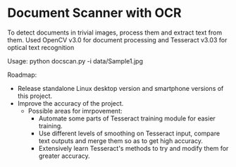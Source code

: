 # Document Scanner with OCR

To detect documents in trivial images, process them and extract text from them. 
Used OpenCV v3.0 for document processing and Tesseract v3.03 for optical text recognition

Usage: 
python docscan.py -i data/Sample1.jpg

Roadmap:
- Release standalone Linux desktop version and smartphone versions of this project.
- Improve the accuracy of the project.
	- Possible areas for imrpovement:
		- Automate some parts of Tesseract training module for easier training.
		- Use different levels of smoothing on Tesseract input, compare text outputs and merge them so as to get high accuracy.
		- Extensively learn Tesseract's methods to try and modify them for greater accuracy.
